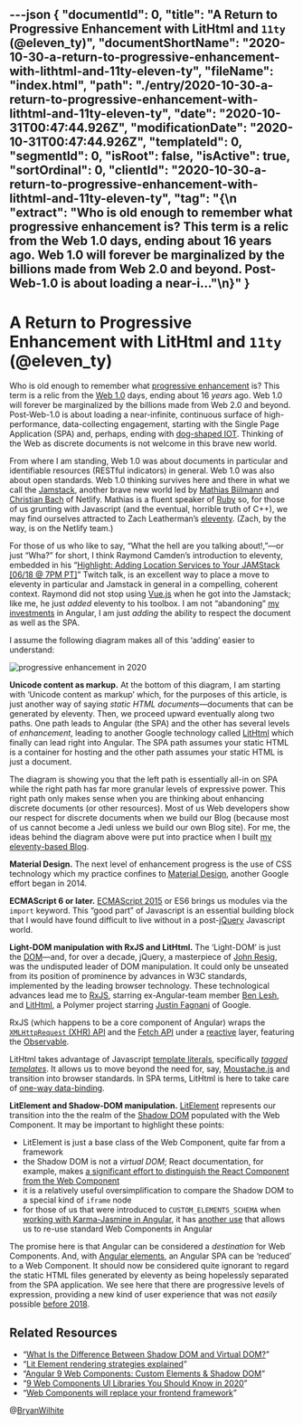 ---json
{
  "documentId": 0,
  "title": "A Return to Progressive Enhancement with LitHtml and `11ty` (@eleven_ty)",
  "documentShortName": "2020-10-30-a-return-to-progressive-enhancement-with-lithtml-and-11ty-eleven-ty",
  "fileName": "index.html",
  "path": "./entry/2020-10-30-a-return-to-progressive-enhancement-with-lithtml-and-11ty-eleven-ty",
  "date": "2020-10-31T00:47:44.926Z",
  "modificationDate": "2020-10-31T00:47:44.926Z",
  "templateId": 0,
  "segmentId": 0,
  "isRoot": false,
  "isActive": true,
  "sortOrdinal": 0,
  "clientId": "2020-10-30-a-return-to-progressive-enhancement-with-lithtml-and-11ty-eleven-ty",
  "tag": "{\n  \"extract\": \"Who is old enough to remember what progressive enhancement is? This term is a relic from the Web 1.0 days, ending about 16 years ago. Web 1.0 will forever be marginalized by the billions made from Web 2.0 and beyond. Post-Web-1.0 is about loading a near-i…\"\n}"
}
---

# A Return to Progressive Enhancement with LitHtml and `11ty` (@eleven_ty)

Who is old enough to remember what [progressive enhancement](https://en.wikipedia.org/wiki/Progressive_enhancement) is? This term is a relic from the [Web 1.0](https://en.wikipedia.org/wiki/Web_2.0#Web_1.0) days, ending about 16 _years_ ago. Web 1.0 will forever be marginalized by the billions made from Web 2.0 and beyond. Post-Web-1.0 is about loading a near-infinite, continuous surface of high-performance, data-collecting engagement, starting with the Single Page Application (SPA) and, perhaps, ending with [dog-shaped IOT](https://www.cnbc.com/2020/06/22/75000-boston-dynamics-robot-dog-for-sale-take-a-look.html). Thinking of the Web as discrete documents is not welcome in this brave new world.

From where I am standing, Web 1.0 was about documents in particular and identifiable resources (RESTful indicators) in general. Web 1.0 was also about open standards. Web 1.0 thinking survives here and there in what we call the [Jamstack](https://en.wikipedia.org/wiki/Netlify#Jamstack), another brave new world led by [Mathias Biilmann](https://github.com/biilmann) and [Christian Bach](https://www.linkedin.com/in/christianbachdk/) of Netlify. Mathias is a fluent speaker of [Ruby](https://en.wikipedia.org/wiki/Ruby_(programming_language)) so, for those of us grunting with Javascript (and the eventual, horrible truth of C++), we may find ourselves attracted to Zach Leatherman’s [eleventy](https://github.com/11ty/eleventy/). (Zach, by the way, is on the Netlify team.)

For those of us who like to say, “What the hell are you talking about!,”—or just “Wha?” for short, I think Raymond Camden’s introduction to eleventy, embedded in his “[Highlight: Adding Location Services to Your JAMStack [06/18 @ 7PM PT]](https://www.twitch.tv/videos/655331534)” Twitch talk, is an excellent way to place a move to eleventy in particular and Jamstack in general in a compelling, coherent context. Raymond did not stop using [Vue.js](https://vuejs.org/) when he got into the Jamstack; like me, he just _added_ eleventy to his toolbox. I am not “abandoning” [my investments](https://github.com/BryanWilhite/songhay-ng-workspace) in Angular, I am just _adding_ the ability to respect the document as well as the SPA.

I assume the following diagram makes all of this ‘adding’ easier to understand:

![progressive enhancement in 2020](rasxlog/image/day-path-2020-06-21-16-34-51.png)

**Unicode content as markup.** At the bottom of this diagram, I am starting with ‘Unicode content as markup’ which, for the purposes of this article, is just another way of saying _static HTML documents_—documents that can be generated by eleventy. Then, we proceed upward eventually along two paths. One path leads to Angular (the SPA) and the other has several levels of _enhancement_, leading to another Google technology called [LitHtml](https://lit-element.polymer-project.org/) which finally can lead right into Angular. The SPA path assumes your static HTML is a container for hosting and the other path assumes your static HTML is just a document.

The diagram is showing you that the left path is essentially all-in on SPA while the right path has far more granular levels of expressive power. This right path only makes sense when you are thinking about enhancing discrete documents (or other resources). Most of us Web developers show our respect for discrete documents when we build our Blog (because most of us cannot become a Jedi unless we build our own Blog site). For me, the ideas behind the diagram above were put into practice when I built [my eleventy-based Blog](http://songhayblog.azurewebsites.net/entry/2020-06-11-my-blogging-workflow-for-2020-is-all-about-11ty-eleventy).

**Material Design.** The next level of enhancement progress is the use of CSS technology which my practice confines to [Material Design](https://en.wikipedia.org/wiki/Material_Design), another Google effort began in 2014.

**ECMAScript 6 or later.** [ECMAScript 2015](https://en.wikipedia.org/wiki/ECMAScript#6th_Edition_%E2%80%93_ECMAScript_2015) or ES6 brings us modules via the `import` keyword. This “good part” of Javascript is an essential building block that I would have found difficult to live without in a post-[jQuery](https://en.wikipedia.org/wiki/JQuery) Javascript world.

**Light-DOM manipulation with RxJS and LitHtml.** The ‘Light-DOM’ is just the [DOM](https://en.wikipedia.org/wiki/Document_Object_Model)—and, for over a decade, jQuery, a masterpiece of [John Resig](https://github.com/jeresig), was the undisputed leader of DOM manipulation. It could only be unseated from its position of prominence by advances in W3C standards, implemented by the leading browser technology. These technological advances lead me to [RxJS](https://rxjs.dev/), starring ex-Angular-team member [Ben Lesh](https://github.com/benlesh), and [LitHtml](https://lit-html.polymer-project.org/), a Polymer project starring [Justin Fagnani](https://github.com/justinfagnani) of Google.

RxJS (which happens to be a core component of Angular) wraps the [`XMLHttpRequest` (XHR) API](https://developer.mozilla.org/en-US/docs/Web/API/XMLHttpRequest) and the [Fetch API](https://developer.mozilla.org/en-US/docs/Web/API/Fetch_API) under a [reactive](https://en.wikipedia.org/wiki/Reactive_programming) layer, featuring the [Observable](https://en.wikipedia.org/wiki/Reactive_extensions#A-Observable).

LitHtml takes advantage of Javascript [template literals](https://developer.mozilla.org/en-US/docs/Web/JavaScript/Reference/Template_literals), specifically [_tagged templates_](https://www.freecodecamp.org/news/a-quick-introduction-to-tagged-template-literals-2a07fd54bc1d/). It allows us to move beyond the need for, say, [Moustache.js](http://mustache.github.io/) and transition into browser standards. In SPA terms, LitHtml is here to take care of [one-way data-binding](https://lit-html.polymer-project.org/guide/template-reference#binding-types).

**LitElement and Shadow-DOM manipulation.** [LitElement](https://lit-element.polymer-project.org/) represents our transition into the the realm of the [Shadow DOM](https://developer.mozilla.org/en-US/docs/Web/Web_Components/Using_shadow_DOM) populated with the Web Component. It may be important to highlight these points:

- LitElement is just a base class of the Web Component, quite far from a framework
- the Shadow DOM is not a _virtual DOM_; React documentation, for example, makes [a significant effort to distinguish the React Component from the Web Component](https://reactjs.org/docs/web-components.html)
- it is a relatively useful oversimplification to compare the Shadow DOM to a special kind of `iframe` node
- for those of us that were introduced to `CUSTOM_ELEMENTS_SCHEMA` when [working with Karma-Jasmine in Angular](http://songhayblog.azurewebsites.net/entry/2018-12-31-flippant-remarks-about-karma-jasmine-in-angular/), it has [another use](https://www.grapecity.com/blogs/using-web-components-in-angular) that allows us to re-use standard Web Components in Angular

The promise here is that Angular can be considered a _destination_ for Web Components. And, with [Angular elements](https://angular.io/guide/elements), an Angular SPA can be ‘reduced’ to a Web Component. It should now be considered quite ignorant to regard the static HTML files generated by eleventy as being hopelessly separated from the SPA application. We see here that there are progressive levels of expression, providing a new kind of user experience that was not _easily_ possible [before 2018](https://www.sitepen.com/blog/web-components-in-2018/).

## Related Resources

- “[What Is the Difference Between Shadow DOM and Virtual DOM?](https://www.blog.duomly.com/what-is-the-difference-between-shadow-dom-and-virtual-dom/)”
- “[Lit Element rendering strategies explained](https://julienrenaux.fr/2019/04/01/lit-element-rendering-strategies-explained/)”
- “[Angular 9 Web Components: Custom Elements & Shadow DOM](https://www.techiediaries.com/angular/angular-9-web-components-custom-elements-shadow-dom/)”
- “[9 Web Components UI Libraries You Should Know in 2020](https://blog.bitsrc.io/9-web-component-ui-libraries-you-should-know-in-2019-9d4476c3f103)”
- “[Web Components will replace your frontend framework](https://blog.usejournal.com/web-components-will-replace-your-frontend-framework-3b17a580831c)”

@[BryanWilhite](https://twitter.com/BryanWilhite)
